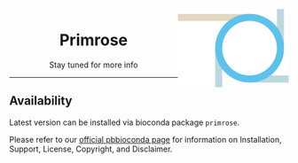 <img src="img/primrose-logo.png" alt="primrose logo" width="200px" align="right"/>
<h1 align="center">Primrose</h1>
<p align="center">Stay tuned for more info</p>

***

## Availability
Latest version can be installed via bioconda package `primrose`.

Please refer to our [official pbbioconda page](https://github.com/PacificBiosciences/pbbioconda)
for information on Installation, Support, License, Copyright, and Disclaimer.
